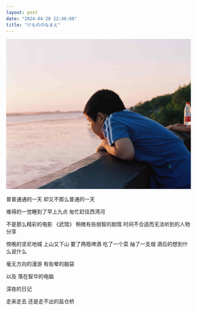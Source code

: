 ```yaml
---
layout: post
date: "2024-04-28 22:46:08"
title: "けもののなまえ"
---
```


<img alt="Home" src="/assets/posts/boy.jpg" class="post-image black"/>

普普通通的一天
却又不那么普通的一天

难得的一觉睡到了早上九点
匆忙赶往西湾河

不是那么精彩的电影
《武馆》
稍微有些弱智的剧情
时间不合适而无法听到的人物分享

傍晚的坚尼地城
上山又下山
要了两瓶啤酒
吃了一个菜
抽了一支烟
酒后的想到什么说什么

毫无方向的漫游
有些晕的脑袋

以及
落在智华的电脑

深夜的日记

走来走去
还是走不出的盐仓桥


